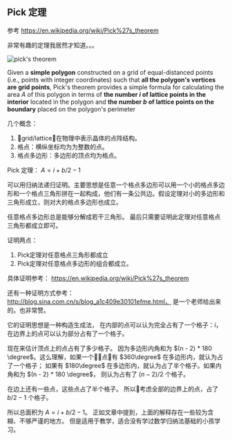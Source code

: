 
## Pick 定理

参考 https://en.wikipedia.org/wiki/Pick%27s_theorem

非常有趣的定理我居然才知道。。。

![pick's theorem](https://upload.wikimedia.org/wikipedia/commons/f/f1/Pick-theorem.png)

Given a **simple polygon** constructed on a grid of equal-distanced points (i.e., points with integer coordinates) such that **all the polygon's vertices are grid points**, Pick's theorem provides a simple formula for calculating the area $A$ of this polygon in terms of **the number $i$ of lattice points in the interior** located in the polygon and **the number $b$ of lattice points on the boundary** placed on the polygon's perimeter

几个概念：

1. grid/lattice，在物理中表示晶体的点阵结构。
2. 格点：横纵坐标均为为整数的点。
3. 格点多边形：多边形的顶点均为格点。

Pick 定理：  $A = i + b / 2 - 1$

可以用归纳法递归证明。主要思想是任意一个格点多边形可以用一个小的格点多边形和一个格点三角形拼在一起构成，他们有一条公共边。假设定理对小的多边形和三角形成立，则对大的格点多边形也成立。

任意格点多边形总是能够分解成若干三角形。 最后只需要证明此定理对任意格点三角形都成立即可。

证明两点：
1. Pick定理对任意格点三角形都成立
2. Pick定理对任意格点多边形的组合都成立。

具体证明参考： https://en.wikipedia.org/wiki/Pick%27s_theorem

还有一种证明方式参考： http://blog.sina.com.cn/s/blog_a1c409e30101efme.html， 是一个老师给出来的。也非常赞。

它的证明思想是一种构造生成法， 在内部的点可以认为完全占有了一个格子：$i$，  在边界上的点可以认为部分占有了一个格子。 

现在来估计顶点上的点占有了多少格子。 因为多边形内角和为  $(n - 2) * 180 \degree$。这么理解，如果一个点有 $360\degree$ 在多边形内，就认为占了一个格子； 如果有 $180\degree$ 在多边形内，就认为占了半个格子。如果内角和为 $(n - 2) * 180 \degree$， 则认为占有了 $(n - 2) / 2$ 个格子。 

在边上还有一些点，这些点占了半个格子。 所以考虑全部的边界上的点，占了 $b / 2 - 1$ 个格子。

所以总面积为 $A = i + b/ 2 - 1$。 正如文章中提到，上面的解释存在一些较为含糊、不够严谨的地方。 但是适用于教学，适合没有学过数学归纳法基础的小孩学习。


